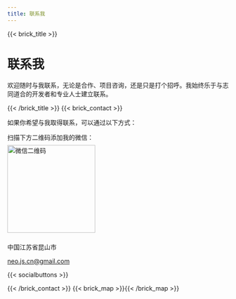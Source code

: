 ```yaml
---
title: 联系我
---
```

{{< brick_title >}}

# 联系我

欢迎随时与我联系，无论是合作、项目咨询，还是只是打个招呼。我始终乐于与志同道合的开发者和专业人士建立联系。

{{< /brick_title >}}
{{< brick_contact >}}

如果你希望与我取得联系，可以通过以下方式：  

扫描下方二维码添加我的微信：  
<img src="/uploads/photos/avatars/wchat.png" alt="微信二维码" width="200" style="margin: 8px 0;"/>

中国江苏省昆山市

neo.js.cn@gmail.com

{{< socialbuttons >}}

{{< /brick_contact >}}
{{< brick_map >}}{{< /brick_map >}}